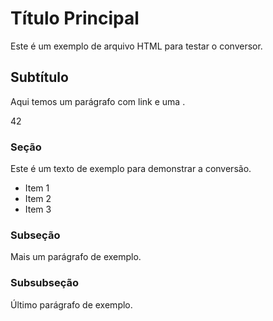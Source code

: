 # Título Principal

Este é um exemplo de arquivo HTML para testar o conversor.

## Subtítulo

Aqui temos um parágrafo com link e uma .

<!-- Página 42 -->42

### Seção

Este é um texto de exemplo para demonstrar a conversão.

  * Item 1
  * Item 2
  * Item 3

### Subseção

Mais um parágrafo de exemplo.

### Subsubseção

Último parágrafo de exemplo.